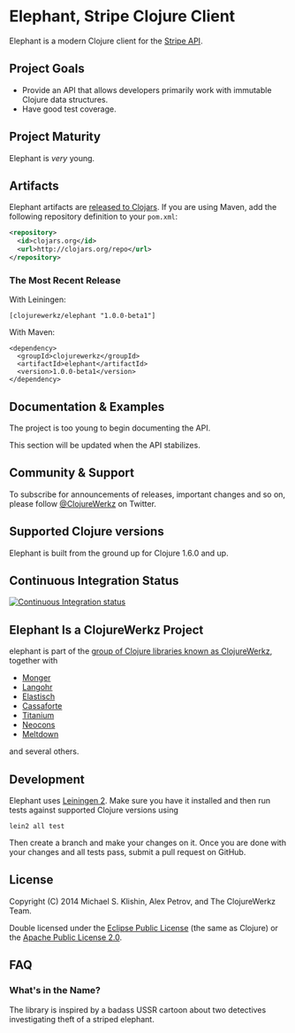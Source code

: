 # Elephant, Stripe Clojure Client

Elephant is a modern Clojure client for the [Stripe API](https://stripe.com/docs/api).

## Project Goals

 * Provide an API that allows developers primarily work with immutable
Clojure data structures.
 * Have good test coverage.


## Project Maturity

Elephant is *very* young.


## Artifacts

Elephant artifacts are [released to Clojars](https://clojars.org/clojurewerkz/elephant).
If you are using Maven, add the following repository
definition to your `pom.xml`:

``` xml
<repository>
  <id>clojars.org</id>
  <url>http://clojars.org/repo</url>
</repository>
```

### The Most Recent Release

With Leiningen:

    [clojurewerkz/elephant "1.0.0-beta1"]


With Maven:

    <dependency>
      <groupId>clojurewerkz</groupId>
      <artifactId>elephant</artifactId>
      <version>1.0.0-beta1</version>
    </dependency>


## Documentation & Examples

The project is too young to begin documenting the API.

This section will be updated when the API stabilizes.


## Community & Support

To subscribe for announcements of releases, important changes and so on,
please follow [@ClojureWerkz](https://twitter.com/clojurewerkz) on Twitter.



## Supported Clojure versions

Elephant is built from the ground up for Clojure 1.6.0 and up.


## Continuous Integration Status

[![Continuous Integration status](https://secure.travis-ci.org/clojurewerkz/elephant.png)](http://travis-ci.org/clojurewerkz/elephant)


## Elephant Is a ClojureWerkz Project

elephant is part of the [group of Clojure libraries known as ClojureWerkz](http://clojurewerkz.org), together with

 * [Monger](http://clojuremongodb.info)
 * [Langohr](http://clojurerabbitmq.info)
 * [Elastisch](http://clojureelasticsearch.info)
 * [Cassaforte](http://clojurecassandra.info)
 * [Titanium](http://titanium.clojurewerkz.org)
 * [Neocons](http://clojureneo4j.info)
 * [Meltdown](https://github.com/clojurewerkz/meltdown)

and several others.


## Development

Elephant uses [Leiningen 2](https://github.com/technomancy/leiningen/blob/master/doc/TUTORIAL.md). Make
sure you have it installed and then run tests against supported
Clojure versions using

    lein2 all test

Then create a branch and make your changes on it. Once you are done
with your changes and all tests pass, submit a pull request on GitHub.


## License

Copyright (C) 2014 Michael S. Klishin, Alex Petrov, and The ClojureWerkz Team.

Double licensed under the [Eclipse Public License](http://www.eclipse.org/legal/epl-v10.html) (the same as Clojure) or
the [Apache Public License 2.0](http://www.apache.org/licenses/LICENSE-2.0.html).


## FAQ

### What's in the Name?

The library is inspired by a badass USSR cartoon about two detectives
investigating theft of a striped elephant.
